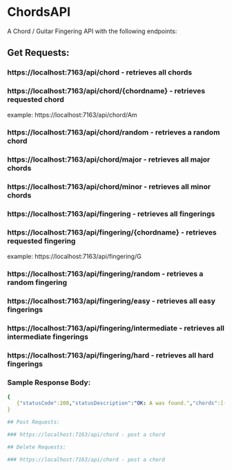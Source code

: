 # ChordsAPI

A Chord / Guitar Fingering API with the following endpoints:

## Get Requests:

### https://localhost:7163/api/chord - retrieves all chords
### https://localhost:7163/api/chord/{chordname} - retrieves requested chord
example: https://localhost:7163/api/chord/Am
### https://localhost:7163/api/chord/random - retrieves a random chord
### https://localhost:7163/api/chord/major - retrieves all major chords
### https://localhost:7163/api/chord/minor - retrieves all minor chords
### https://localhost:7163/api/fingering - retrieves all fingerings
### https://localhost:7163/api/fingering/{chordname} - retrieves requested fingering
example: https://localhost:7163/api/fingering/G
### https://localhost:7163/api/fingering/random - retrieves a random fingering
### https://localhost:7163/api/fingering/easy - retrieves all easy fingerings
### https://localhost:7163/api/fingering/intermediate - retrieves all intermediate fingerings
### https://localhost:7163/api/fingering/hard - retrieves all hard fingerings

### Sample Response Body:
```yaml
{
   {"statusCode":200,"statusDescription":"OK: A was found.","chords":[{"chordId":1,"chordName":"A","notes":"A,C#,E","chordRoot":"A","chordType":"Major","chordBass":"A","fingeringId":1,"fingering":null}],"fingerings":[]}
}

## Post Requests:

### https://localhost:7163/api/chord - post a chord

## Delete Requests:

### https://localhost:7163/api/chord - post a chord

